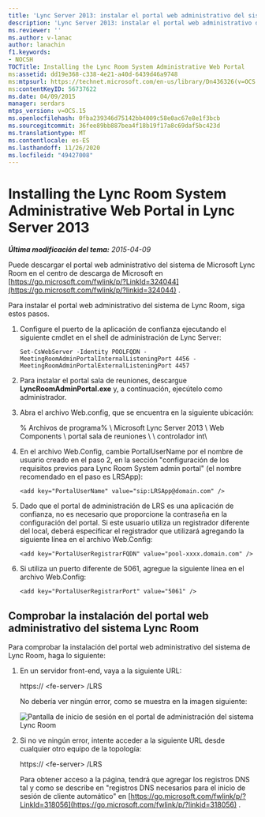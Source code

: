 ```yaml
---
title: 'Lync Server 2013: instalar el portal web administrativo del sistema Lync Room'
description: 'Lync Server 2013: instalar el portal web administrativo del sistema de Lync Room.'
ms.reviewer: ''
ms.author: v-lanac
author: lanachin
f1.keywords:
- NOCSH
TOCTitle: Installing the Lync Room System Administrative Web Portal
ms:assetid: dd19e368-c338-4e21-a40d-6439d46a9748
ms:mtpsurl: https://technet.microsoft.com/en-us/library/Dn436326(v=OCS.15)
ms:contentKeyID: 56737622
ms.date: 04/09/2015
manager: serdars
mtps_version: v=OCS.15
ms.openlocfilehash: 0fba239346d75142bb4009c58e0ac67e8e1f3bcb
ms.sourcegitcommit: 36fee89bb887bea4f18b19f17a8c69daf5bc423d
ms.translationtype: MT
ms.contentlocale: es-ES
ms.lasthandoff: 11/26/2020
ms.locfileid: "49427008"
---
```

# <a name="installing-the-lync-room-system-administrative-web-portal-in-lync-server-2013"></a>Installing the Lync Room System Administrative Web Portal in Lync Server 2013

<div data-xmlns="http://www.w3.org/1999/xhtml">

<div class="topic" data-xmlns="http://www.w3.org/1999/xhtml" data-msxsl="urn:schemas-microsoft-com:xslt" data-cs="https://msdn.microsoft.com/">

<div data-asp="https://msdn2.microsoft.com/asp">



</div>

<div id="mainSection">

<div id="mainBody">

<span> </span>

_**Última modificación del tema:** 2015-04-09_

Puede descargar el portal web administrativo del sistema de Microsoft Lync Room en el centro de descarga de Microsoft en [https://go.microsoft.com/fwlink/p/?LinkId=324044](https://go.microsoft.com/fwlink/p/?linkid=324044) .

Para instalar el portal web administrativo del sistema de Lync Room, siga estos pasos.

1.  Configure el puerto de la aplicación de confianza ejecutando el siguiente cmdlet en el shell de administración de Lync Server:
    
        Set-CsWebServer -Identity POOLFQDN -MeetingRoomAdminPortalInternalListeningPort 4456 -MeetingRoomAdminPortalExternalListeningPort 4457

2.  Para instalar el portal sala de reuniones, descargue **LyncRoomAdminPortal.exe** y, a continuación, ejecútelo como administrador.

3.  Abra el archivo Web.config, que se encuentra en la siguiente ubicación:
    
    % Archivos de programa% \\ Microsoft Lync Server 2013 \\ Web Components \\ portal sala de reuniones \\ \\ controlador int\\

4.  En el archivo Web.Config, cambie PortalUserName por el nombre de usuario creado en el paso 2, en la sección "configuración de los requisitos previos para Lync Room System admin portal" (el nombre recomendado en el paso es LRSApp):
    
        <add key="PortalUserName" value="sip:LRSApp@domain.com" />

5.  Dado que el portal de administración de LRS es una aplicación de confianza, no es necesario que proporcione la contraseña en la configuración del portal. Si este usuario utiliza un registrador diferente del local, deberá especificar el registrador que utilizará agregando la siguiente línea en el archivo Web.Config:
    
        <add key="PortalUserRegistrarFQDN" value="pool-xxxx.domain.com" />

6.  Si utiliza un puerto diferente de 5061, agregue la siguiente línea en el archivo Web.Config: 
    
        <add key="PortalUserRegistrarPort" value="5061" />

<div>

## <a name="verifying-installation-of-the-lync-room-system-administrative-web-portal"></a>Comprobar la instalación del portal web administrativo del sistema Lync Room

Para comprobar la instalación del portal web administrativo del sistema de Lync Room, haga lo siguiente:


1.  En un servidor front-end, vaya a la siguiente URL:
    
    https:// \<fe-server\> /LRS
    
    No debería ver ningún error, como se muestra en la imagen siguiente:
    
    ![Pantalla de inicio de sesión en el portal de administración del sistema Lync Room](images/Dn436326.050bcf70-2f3b-46b2-9b96-ebd12679b713(OCS.15).png "Pantalla de inicio de sesión en el portal de administración del sistema Lync Room")

2.  Si no ve ningún error, intente acceder a la siguiente URL desde cualquier otro equipo de la topología:
    
    https:// \<fe-server\> /LRS
    
    Para obtener acceso a la página, tendrá que agregar los registros DNS tal y como se describe en "registros DNS necesarios para el inicio de sesión de cliente automático" en [https://go.microsoft.com/fwlink/p/?LinkId=318056](https://go.microsoft.com/fwlink/p/?linkid=318056) .

</div>

</div>

<span> </span>

</div>

</div>

</div>

